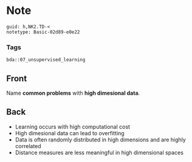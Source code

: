 # Note
```
guid: h,NK2.TD-<
notetype: Basic-02d89-e0e22
```

### Tags
```
bda::07_unsupervised_learning
```

## Front
Name <b>common problems</b> with <b>high dimesional data</b>.

## Back
<ul>
  <li>Learning occurs with high computational cost
  <li>High dimesional data can lead to overfitting
  <li>Data is often randomly distributed in high dimensions and are
  highly correlated
  <li>Distance measures are less meaningful in high dimensional
  spaces
</ul>
